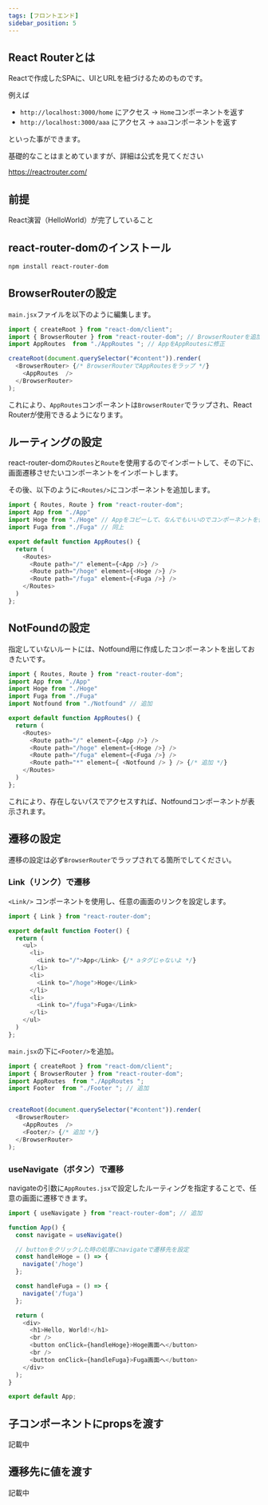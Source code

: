 ```yaml
---
tags: [フロントエンド]
sidebar_position: 5
---
```


## React Routerとは
Reactで作成したSPAに、UIとURLを紐づけるためのものです。

例えば

- `http://localhost:3000/home` にアクセス -> `Home`コンポーネントを返す
- `http://localhost:3000/aaa` にアクセス -> `aaa`コンポーネントを返す

といった事ができます。

基礎的なことはまとめていますが、詳細は公式を見てください

https://reactrouter.com/

## 前提
React演習（HelloWorld）が完了していること

## react-router-domのインストール

```sh
npm install react-router-dom
```

## BrowserRouterの設定
`main.jsx`ファイルを以下のように編集します。

```js title="src/main.jsx"
import { createRoot } from "react-dom/client";
import { BrowserRouter } from "react-router-dom"; // BrowserRouterを追加
import AppRoutes  from "./AppRoutes "; // AppをAppRoutesに修正

createRoot(document.querySelector("#content")).render(
  <BrowserRouter> {/* BrowserRouterでAppRoutesをラップ */}
    <AppRoutes  />
  </BrowserRouter>
);
```

これにより、`AppRoutes`コンポーネントは`BrowserRouter`でラップされ、React Routerが使用できるようになります。

## ルーティングの設定
react-router-domの`Routes`と`Route`を使用するのでインポートして、その下に、画面遷移させたいコンポーネントをインポートします。

その後、以下のように`<Routes/>`にコンポーネントを追加します。

```js title="src/AppRoutes.jsx"
import { Routes, Route } from "react-router-dom";
import App from "./App"
import Hoge from "./Hoge" // Appをコピーして、なんでもいいのでコンポーネントを作成してください
import Fuga from "./Fuga" // 同上

export default function AppRoutes() {
  return (
    <Routes>
      <Route path="/" element={<App />} />
      <Route path="/hoge" element={<Hoge />} />
      <Route path="/fuga" element={<Fuga />} />
    </Routes>
  )
};
```

## NotFoundの設定
指定していないルートには、Notfound用に作成したコンポーネントを出しておきたいです。

```js title="src/AppRoutes.jsx"
import { Routes, Route } from "react-router-dom";
import App from "./App"
import Hoge from "./Hoge"
import Fuga from "./Fuga"
import Notfound from "./Notfound" // 追加

export default function AppRoutes() {
  return (
    <Routes>
      <Route path="/" element={<App />} />
      <Route path="/hoge" element={<Hoge />} />
      <Route path="/fuga" element={<Fuga />} />
      <Route path="*" element={ <Notfound /> } /> {/* 追加 */}
    </Routes>
  )
};
```

これにより、存在しないパスでアクセスすれば、Notfoundコンポーネントが表示されます。

## 遷移の設定
遷移の設定は必ず`BrowserRouter`でラップされてる箇所でしてください。

### Link（リンク）で遷移
`<Link/>` コンポーネントを使用し、任意の画面のリンクを設定します。

```js title="src/Footer.jsx"
import { Link } from "react-router-dom";

export default function Footer() {
  return (
    <ul>
      <li>
        <Link to="/">App</Link> {/* aタグじゃないよ */}
      </li>
      <li>
        <Link to="/hoge">Hoge</Link>
      </li>
      <li>
        <Link to="/fuga">Fuga</Link>
      </li>
    </ul>
  )
};

```

`main.jsx`の下に`<Footer/>`を追加。

```js title="src/main.jsx"
import { createRoot } from "react-dom/client";
import { BrowserRouter } from "react-router-dom";
import AppRoutes  from "./AppRoutes ";
import Footer  from "./Footer "; // 追加


createRoot(document.querySelector("#content")).render(
  <BrowserRouter>
    <AppRoutes  />
    <Footer/> {/* 追加 */}
  </BrowserRouter>
);
```

### useNavigate（ボタン）で遷移
navigateの引数に`AppRoutes.jsx`で設定したルーティングを指定することで、任意の画面に遷移できます。

```js title="src/App.jsx"
import { useNavigate } from "react-router-dom"; // 追加

function App() {
  const navigate = useNavigate()

  // buttonをクリックした時の処理にnavigateで遷移先を設定
  const handleHoge = () => {
    navigate('/hoge')
  };

  const handleFuga = () => {
    navigate('/fuga')
  };

  return (
    <div>
      <h1>Hello, World!</h1>
      <br />
      <button onClick={handleHoge}>Hoge画面へ</button>
      <br />
      <button onClick={handleFuga}>Fuga画面へ</button>
    </div>
  );
}

export default App;
```

## 子コンポーネントにpropsを渡す

記載中

## 遷移先に値を渡す

記載中
